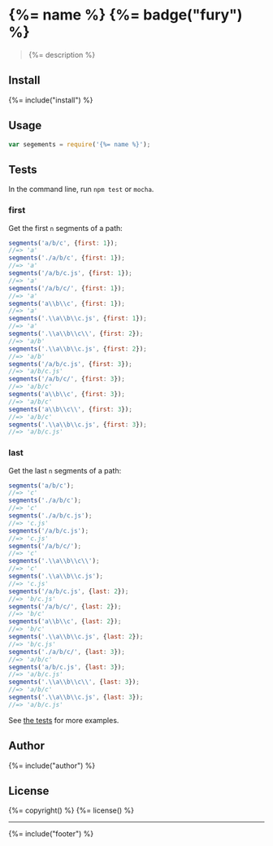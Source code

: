# {%= name %} {%= badge("fury") %}

> {%= description %}

## Install
{%= include("install") %}

## Usage

```js
var segements = require('{%= name %}');
```

## Tests

In the command line, run `npm test` or `mocha`.


### first

Get the first `n` segments of a path:

```js
segments('a/b/c', {first: 1});
//=> 'a'
segments('./a/b/c', {first: 1});
//=> 'a'
segments('/a/b/c.js', {first: 1});
//=> 'a'
segments('/a/b/c/', {first: 1});
//=> 'a'
segments('a\\b\\c', {first: 1});
//=> 'a'
segments('.\\a\\b\\c.js', {first: 1});
//=> 'a'
segments('.\\a\\b\\c\\', {first: 2});
//=> 'a/b'
segments('.\\a\\b\\c.js', {first: 2});
//=> 'a/b'
segments('/a/b/c.js', {first: 3});
//=> 'a/b/c.js'
segments('/a/b/c/', {first: 3});
//=> 'a/b/c'
segments('a\\b\\c', {first: 3});
//=> 'a/b/c'
segments('a\\b\\c\\', {first: 3});
//=> 'a/b/c'
segments('.\\a\\b\\c.js', {first: 3});
//=> 'a/b/c.js'
```

### last

Get the last `n` segments of a path:

```js
segments('a/b/c');
//=> 'c'
segments('./a/b/c');
//=> 'c'
segments('./a/b/c.js');
//=> 'c.js'
segments('/a/b/c.js');
//=> 'c.js'
segments('/a/b/c/');
//=> 'c'
segments('.\\a\\b\\c\\');
//=> 'c'
segments('.\\a\\b\\c.js');
//=> 'c.js'
segments('/a/b/c.js', {last: 2});
//=> 'b/c.js'
segments('/a/b/c/', {last: 2});
//=> 'b/c'
segments('a\\b\\c', {last: 2});
//=> 'b/c'
segments('.\\a\\b\\c.js', {last: 2});
//=> 'b/c.js'
segments('./a/b/c/', {last: 3});
//=> 'a/b/c'
segments('a/b/c.js', {last: 3});
//=> 'a/b/c.js'
segments('.\\a\\b\\c\\', {last: 3});
//=> 'a/b/c'
segments('.\\a\\b\\c.js', {last: 3});
//=> 'a/b/c.js'
```

See [the tests](./test/test.js) for more examples.

## Author
{%= include("author") %}

## License
{%= copyright() %}
{%= license() %}

***

{%= include("footer") %}